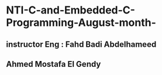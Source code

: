 # NTI-C-and-Embedded-C-Programming-August-month-

## instructor Eng : Fahd Badi Abdelhameed

## Ahmed Mostafa El Gendy
